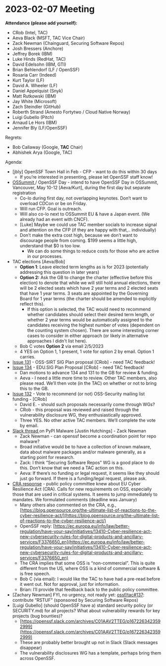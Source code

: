 # **2023-02-07 Meeting**
**Attendance (please add yourself):**



* CRob (Intel, TAC)
* Aeva Black (MSFT, TAC Vice Chair)
* Zack Newman (Chainguard, Securing Software Repos)
* Josh Bressers (Anchore)
* Jeffrey Borek (IBM)
* Luke Hinds (RedHat, TAC)
* David Edelsohn (IBM, GTI)
* Brian Behlendorf (LF / OpenSSF)
* Rosaria Carr (Indeed)
* Kurt Taylor (LF)
* David A. Wheeler (LF)
* Daniel Appelquist (Snyk)
* Matt Rutkowski (IBM)
* Jay White (Microsoft)
* Zach Steindler (GitHub)
* Roberth Strand (Amesto Fortytwo / Cloud Native Norway)
* Luigi Gubello (Pitch)
* Arnaud Le Hors (IBM)
* Jennifer Bly (LF/OpenSSF)

Regrets:



* Bob Callaway (Google, **TAC** Chair)
* Abhishek Arya (Google, TAC)

Agenda:



* [jbly] OpenSSF Town Hall in Feb - CFP - want to do this within 30 days
    * If you’re interested in presenting, please let OpenSSF staff know!
* [OSSummit ](https://events.linuxfoundation.org/open-source-summit-north-america/)/ OpenSSF Day - intend to have OpenSSF Day in OSSummit, Vancouver, May 10-12 [Aeva/Kurt], during the first day but separate registration
    * Co-lo during first day, not overlapping keynotes. Don’t want to overload CDCon or be on Friday.
    * Will run CFP. Goal is outreach.
    * Will also co-lo next to OSSummit EU & have a Japan event. (We already had an event with CNCF).
    * [Luke] Maybe we could use TAC member socials to increase signal and attention on the CFP (if they are happy with that,.. individually)
    * Don’t make the extra cost high, because we don’t want to discourage people from coming. $199 seems a little high, understand that $0 is too low.
        * We can do some things to reduce costs for those who are active in our processes.
* TAC elections [Aeva/Bob]
    * **Option 1**: Leave elected term lengths as is for 2023 (potentially addressing this question in later years)
    * **Option 2:** Ask the GB to change the charter (effective before this election) to denote that while we will still hold annual elections, there will be 2 elected seats which have 2 year terms and 2 elected seats that have 1 year terms. 3 seats are appointed by the Governing Board for 1 year terms (the charter should be amended to explicitly reflect this).
        * If this option is selected, the TAC would need to recommend whether candidates should select their desired term length, or whether 2 year terms would be automatically assigned to the candidates receiving the highest number of votes (dependent on the counting system chosen). There are some interesting corner cases to consider in either approach (or likely in alternative approaches I didn't list here).
    * Bob C votes **Option 2** via email 2/5/2023
    * 4 YES on Option 1, 1 present, 1 vote for option 2 by email. Option 1 carries.
* [Issue 131](https://github.com/ossf/tac/issues/131) - OSS-SIRT SIG Plan proposal [CRob] - need TAC feedback!
* [Issue 134](https://github.com/ossf/tac/issues/134) - EDU.SIG Plan Proposal [CRob] - need TAC feedback!
    * Dan motions to advance 134 and 131 to the GB for review & funding.
    * Aeva - I need a little more time to review. Other TAC members, also please read. We’ll then vote (in the TAC) on whether or not to bring this to the GB.
* [Issue 132](https://github.com/ossf/tac/issues/132) - Vote to recommend (or not) OSS-Security mailing list funding -  [CRob]
    * David E. - should such proposals necessarily come through WGs?
    * CRob - this proposal was reviewed and raised through the vulnerability disclosure WG, they enthusiastically approved.
    * Three YES. No other active TAC members. We’ll complete the vote by email.
* [Slack thread ](https://openssf.slack.com/archives/C01AAV2TTEG/p1672769979926729)on PyPI Malware [Justin Hutchings] - Zack Newman
    * Zack Newman - can openssf become a coordination point for repo malware?
    * Broad initiative would be to have a collection of known malware, data about malware packages and/or malware generally, as a starting point for research.
    * Zack: I think “Securing Software Repos” WG is a good place to do this. Don’t know that we need a TAC action on this.
    * Aeva: If there’s no funding or legal request, it seems like they should just go forward. If there is a funding/legal request, please ask.
* [CRA response](https://ec.europa.eu/info/law/better-regulation/have-your-say/initiatives/13410-Cyber-resilience-act-new-cybersecurity-rules-for-digital-products-and-ancillary-services/F3376650_en) - public policy committee knew about EU Cyber Resilience Act (CRA). Calls for new requirements on OSS, especially those that are used in critical systems. It seems to jump immediately to mandates. We formulated comments (deadline was January)
    * Many others also commented on the CRA, e.g., [https://blog.opensource.org/the-ultimate-list-of-reactions-to-the-cyber-resilience-act/](https://blog.opensource.org/the-ultimate-list-of-reactions-to-the-cyber-resilience-act/)
    * OpenSSF reply: [https://ec.europa.eu/info/law/better-regulation/have-your-say/initiatives/13410-Cyber-resilience-act-new-cybersecurity-rules-for-digital-products-and-ancillary-services/F3376650_en](https://ec.europa.eu/info/law/better-regulation/have-your-say/initiatives/13410-Cyber-resilience-act-new-cybersecurity-rules-for-digital-products-and-ancillary-services/F3376650_en)  
    * The CRA implies that some OSS is “non-commercial”. This is quite different from the US, where OSS is a kind of commercial software & is free speech.
    * Bob C (via email): I would like the TAC to have had a pre-read before it went out. Not for approval, just for information.
    * Brian: I’ll provide that feedback back to the public policy committee.
* [Zachary Newman] FYI, no urgency, not ready yet: [ossf/tac#137](https://github.com/ossf/tac/pull/137): contribute “RSTUF” (sponsored by Securing Software Repos)
* [Luigi Gubello] (should OpenSSF have a) standard security policy (or SECURITY.md) for all projects? What about vulnerability rewards for key projects (bug bounties)?
    * [https://openssf.slack.com/archives/C01AAV2TTEG/p1672263423592999](https://openssf.slack.com/archives/C01AAV2TTEG/p1672263423592999)
    * These are probably better brought up not in Slack (Slack messages disappear)
    * The vulnerability disclosures WG has a template, perhaps bring them across OpenSSF.


